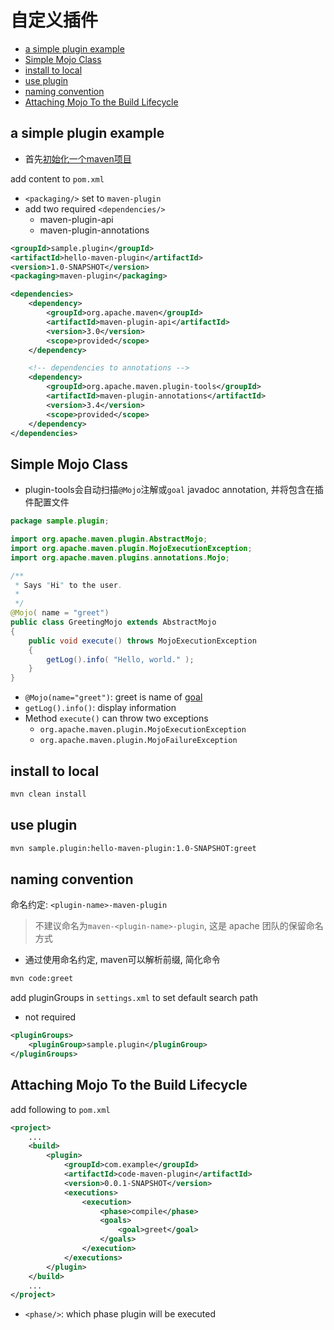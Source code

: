 # 自定义插件

- [a simple plugin example](#a-simple-plugin-example)
- [Simple Mojo Class](#simple-mojo-class)
- [install to local](#install-to-local)
- [use plugin](#use-plugin)
- [naming convention](#naming-convention)
- [Attaching Mojo To the Build Lifecycle](#attaching-mojo-to-the-build-lifecycle)

## a simple plugin example

- 首先[初始化一个maven项目](maven-using.md#创建一个项目)

add content to `pom.xml`

- `<packaging/>` set to `maven-plugin`
- add two required `<dependencies/>`
  - maven-plugin-api
  - maven-plugin-annotations

```xml
<groupId>sample.plugin</groupId>
<artifactId>hello-maven-plugin</artifactId>
<version>1.0-SNAPSHOT</version>
<packaging>maven-plugin</packaging>

<dependencies>
    <dependency>
        <groupId>org.apache.maven</groupId>
        <artifactId>maven-plugin-api</artifactId>
        <version>3.0</version>
        <scope>provided</scope>
    </dependency>

    <!-- dependencies to annotations -->
    <dependency>
        <groupId>org.apache.maven.plugin-tools</groupId>
        <artifactId>maven-plugin-annotations</artifactId>
        <version>3.4</version>
        <scope>provided</scope>
    </dependency>
</dependencies>
```

## Simple Mojo Class

- plugin-tools会自动扫描`@Mojo`注解或`goal` javadoc annotation, 并将包含在插件配置文件

```java
package sample.plugin;

import org.apache.maven.plugin.AbstractMojo;
import org.apache.maven.plugin.MojoExecutionException;
import org.apache.maven.plugins.annotations.Mojo;

/**
 * Says "Hi" to the user.
 *
 */
@Mojo( name = "greet")
public class GreetingMojo extends AbstractMojo
{
    public void execute() throws MojoExecutionException
    {
        getLog().info( "Hello, world." );
    }
}
```

- `@Mojo(name="greet")`: greet is name of [goal](maven-terms.md#mojogoal)
- `getLog().info()`: display information
- Method `execute()` can throw two exceptions
  - `org.apache.maven.plugin.MojoExecutionException`
  - `org.apache.maven.plugin.MojoFailureException`

## install to local

```bash
mvn clean install
```

## use plugin

```bash
mvn sample.plugin:hello-maven-plugin:1.0-SNAPSHOT:greet
```

## naming convention

命名约定: `<plugin-name>-maven-plugin`

> 不建议命名为`maven-<plugin-name>-plugin`, 这是 apache 团队的保留命名方式

- 通过使用命名约定, maven可以解析前缀, 简化命令

```bash
mvn code:greet
```

add pluginGroups in `settings.xml` to set default search path

- not required

```xml
<pluginGroups>
    <pluginGroup>sample.plugin</pluginGroup>
</pluginGroups>
```

## Attaching Mojo To the Build Lifecycle

add following to `pom.xml`

```xml
<project>
    ...
    <build>
        <plugin>
            <groupId>com.example</groupId>
            <artifactId>code-maven-plugin</artifactId>
            <version>0.0.1-SNAPSHOT</version>
            <executions>
                <execution>
                    <phase>compile</phase>
                    <goals>
                        <goal>greet</goal>
                    </goals>
                </execution>
            </executions>
        </plugin>
    </build>
    ...
</project>
```

- `<phase/>`: which phase plugin will be executed



